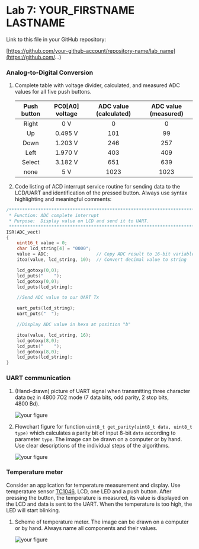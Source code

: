 # Lab 7: YOUR_FIRSTNAME LASTNAME

Link to this file in your GitHub repository:

[https://github.com/your-github-account/repository-name/lab_name](https://github.com/...)

### Analog-to-Digital Conversion

1. Complete table with voltage divider, calculated, and measured ADC values for all five push buttons.


   | **Push button** | **PC0[A0] voltage** | **ADC value (calculated)** | **ADC value (measured)** |
   | :-: | :-: | :-: | :-: |
   | Right  | 0&nbsp;V | 0   | 0 |
   | Up     | 0.495&nbsp;V | 101 | 99 |
   | Down   | 1.203&nbsp;V | 246 | 257 |
   | Left   | 1.970&nbsp;V | 403 | 409 |
   | Select | 3.182&nbsp;V | 651 | 639 |
   | none   | 5&nbsp;V | 1023 | 1023 ||

2. Code listing of ACD interrupt service routine for sending data to the LCD/UART and identification of the pressed button. Always use syntax highlighting and meaningful comments:

```c
/**********************************************************************
 * Function: ADC complete interrupt
 * Purpose:  Display value on LCD and send it to UART.
 **********************************************************************/
ISR(ADC_vect)
{
	uint16_t value = 0;
	char lcd_string[4] = "0000";
	value = ADC;                  // Copy ADC result to 16-bit variable
	itoa(value, lcd_string, 10);  // Convert decimal value to string

	lcd_gotoxy(0,0);
	lcd_puts("    ");
	lcd_gotoxy(0,0);
	lcd_puts(lcd_string);

	//Send ADC value to our UART Tx

	uart_puts(lcd_string);
	uart_puts("  ");

	//Display ADC value in hexa at position "b"

	itoa(value, lcd_string, 16);
	lcd_gotoxy(8,0);
	lcd_puts("    ");
	lcd_gotoxy(8,0);
	lcd_puts(lcd_string);
}
```

### UART communication

1. (Hand-drawn) picture of UART signal when transmitting three character data `De2` in 4800 7O2 mode (7 data bits, odd parity, 2 stop bits, 4800&nbsp;Bd).

   ![your figure]()

2. Flowchart figure for function `uint8_t get_parity(uint8_t data, uint8_t type)` which calculates a parity bit of input 8-bit `data` according to parameter `type`. The image can be drawn on a computer or by hand. Use clear descriptions of the individual steps of the algorithms.

   ![your figure]()

### Temperature meter

Consider an application for temperature measurement and display. Use temperature sensor [TC1046](http://ww1.microchip.com/downloads/en/DeviceDoc/21496C.pdf), LCD, one LED and a push button. After pressing the button, the temperature is measured, its value is displayed on the LCD and data is sent to the UART. When the temperature is too high, the LED will start blinking.

1. Scheme of temperature meter. The image can be drawn on a computer or by hand. Always name all components and their values.

   ![your figure]()
